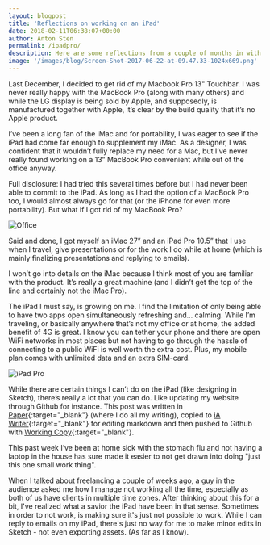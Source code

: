 ```yaml
---
layout: blogpost
title: 'Reflections on working on an iPad'
date: 2018-02-11T06:38:07+00:00
author: Anton Sten
permalink: /ipadpro/
description: Here are some reflections from a couple of months in with the iPad Pro as my travel companion.
image: '/images/blog/Screen-Shot-2017-06-22-at-09.47.33-1024x669.png'
---
```

Last December, I decided to get rid of my Macbook Pro 13" Touchbar. I was never really happy with the MacBook Pro (along with many others) and while the LG display is being sold by Apple, and supposedly, is manufactured together with Apple, it’s clear by the build quality that it’s no Apple product.

I’ve been a long fan of the iMac and for portability, I was eager to see if the iPad had come far enough to supplement my iMac. As a designer, I was confident that it wouldn’t fully replace my need for a Mac, but I’ve never really found working on a 13” MacBook Pro convenient while out of the office anyway.

Full disclosure: I had tried this several times before but I had never been able to commit to the iPad. As long as I had the option of a MacBook Pro too, I would almost always go for that (or the iPhone for even more portability). But what if I got rid of my MacBook Pro?

![Office](/images/blog/office.png)

Said and done, I got myself an iMac 27” and an iPad Pro 10.5” that I use when I travel, give presentations or for the work I do while at home (which is mainly finalizing presentations and replying to emails).

I won’t go into details on the iMac because I think most of you are familiar with the product. It’s really a great machine (and I didn’t get the top of the line and certainly not the iMac Pro).

The iPad I must say, is growing on me. I find the limitation of only being able to have two apps open simultaneously refreshing and… calming. While I’m traveling, or basically anywhere that’s not my office or at home, the added benefit of 4G is great. I know you can tether your phone and there are open WiFi networks in most places but not having to go through the hassle of connecting to a public WiFi is well worth the extra cost. Plus, my mobile plan comes with unlimited data and an extra SIM-card.

![iPad Pro](/images/blog/Screen-Shot-2017-06-22-at-09.47.33-1024x669.png)

While there are certain things I can’t do on the iPad (like designing in Sketch), there’s really a lot that you can do. Like updating my website through Github for instance. This post was written in [Paper](https://paper.dropbox.com){:target="_blank"} (where I do all my writing), copied to [iA Writer](https://ia.net/writer/){:target="_blank"} for editing markdown and then pushed to Github with [Working Copy](https://workingcopyapp.com){:target="_blank"}.

This past week I’ve been at home sick with the stomach flu and not having a laptop in the house has sure made it easier to not get drawn into doing "just this one small work thing".

When I talked about freelancing a couple of weeks ago, a guy in the audience asked me how I manage not working all the time, especially as both of us have clients in multiple time zones. After thinking about this for a bit, I've realized what a savior  the iPad have been in that sense. Sometimes in order to not work, is making sure it's just not possible to work. While I can reply to emails on my iPad, there's just no way for me to make minor edits in Sketch - not even exporting assets. (As far as I know).
